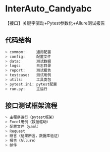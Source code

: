 # InterAuto_Candyabc
【接口】关键字驱动+Pytest参数化+Allure测试报告
## 代码结构
```python
> commom:     通用配置
> config:     配置文件
> data:       测试数据
> logs:       日志目录
> report:     测试报告
> testcase:   测试用例
> utils:      工具类包
> pytest.ini: pytest配置
> run.py:     主运行
```
## 接口测试框架流程
```python
> 主程序运行（pytest框架）
> Excel用例（数据驱动）
> 配置文件（yaml）
> Request
> 断言（结果断言，数据库验证）
> 报告（Allure）
> 邮件
```
